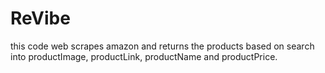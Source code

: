 # ReVibe

this code web scrapes amazon and returns the products based on search into productImage, productLink, productName and productPrice.
